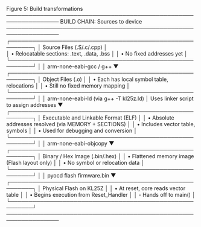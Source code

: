 Figure 5: Build transformations
────────────────────────────────────────────────────────────────
    BUILD CHAIN: Sources to device
────────────────────────────────────────────────────────────────
   ┌────────────────────────────────────────────────────────┐
   │ Source Files (.S/.c/.cpp)                              │   
   │  • Relocatable sections: .text, .data, .bss            │
   │  • No fixed addresses yet                              │
   └────────────────────────────────────────────────────────┘
                    │
                    │  arm-none-eabi-gcc / g++
                    ▼
   ┌────────────────────────────────────────────────────────┐
   │ Object Files (.o)                                      │
   │  • Each has local symbol table, relocations            │
   │  • Still no fixed memory mapping                       │
   └────────────────────────────────────────────────────────┘
                    │
                    │  arm-none-eabi-ld (via g++ -T kl25z.ld)
                    │  Uses linker script to assign addresses
                    ▼
   ┌────────────────────────────────────────────────────────┐
   │ Executable and Linkable Format (ELF)                   │
   │  • Absolute addresses resolved (via MEMORY + SECTIONS) │
   │  • Includes vector table, symbols                      │
   │  • Used for debugging and conversion                   │
   └────────────────────────────────────────────────────────┘
                    │
                    │  arm-none-eabi-objcopy
                    ▼
   ┌────────────────────────────────────────────────────────┐
   │ Binary / Hex Image (.bin/.hex)                         │
   │  • Flattened memory image (Flash layout only)          │
   │  • No symbol or relocation data                        │
   └────────────────────────────────────────────────────────┘
                    │
                    │  pyocd flash firmware.bin
                    ▼
   ┌────────────────────────────────────────────────────────┐
   │ Physical Flash on KL25Z                                │
   │  • At reset, core reads vector table                   │
   │  • Begins execution from Reset_Handler                 │
   │  - Hands off to main()                                 │
   └────────────────────────────────────────────────────────┘
────────────────────────────────────────────────────────────────